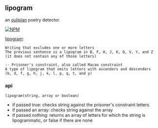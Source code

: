 lipogram
----------------

an [oulipian](https://en.wikipedia.org/wiki/Oulipo#Constraints) poetry detector.

[![NPM](https://nodei.co/npm/lipogram.png)](https://nodei.co/npm/lipogram/)

[lipogram](https://en.wikipedia.org/wiki/Lipogram):
```
Writing that excludes one or more letters
The previous sentence is a lipogram in B, F, H, J, K, Q, V, Y, and Z
(it does not contain any of those letters)

-- Prisoner's constraint, also called Macao constraint
A type of lipogram that omits letters with ascenders and descenders
(b, d, f, g, h, j, k, l, p, q, t, and y)
```

### api

`lipogram(string, array or boolean)`

- if passed true: checks string against the prisoner's constraint letters
- if passed an array: checks string against the array
- if passed nothing: returns an array of letters for which the string is lipogrammatic, or false if there are none
